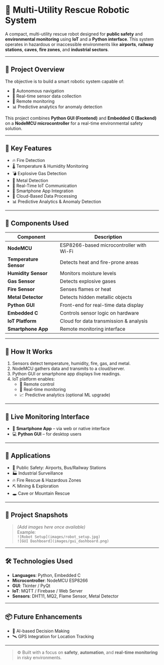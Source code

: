 # 🤖 Multi-Utility Rescue Robotic System

A compact, multi-utility rescue robot designed for **public safety** and **environmental monitoring** using **IoT** and a **Python interface**. This system operates in hazardous or inaccessible environments like **airports**, **railway stations**, **caves**, **fire zones**, and **industrial sectors**.

---

## 🌟 Project Overview

The objective is to build a smart robotic system capable of:

- 🤖 Autonomous navigation  
- 📡 Real-time sensor data collection  
- 🧭 Remote monitoring  
- 📊 Predictive analytics for anomaly detection  

This project combines **Python GUI (Frontend)** and **Embedded C (Backend)** on a **NodeMCU microcontroller** for a real-time environmental safety solution.

---

## 🚀 Key Features

- 🔥 Fire Detection  
- 🌡️ Temperature & Humidity Monitoring  
- 💣 Explosive Gas Detection  
- 🧲 Metal Detection  
- 📶 Real-Time IoT Communication  
- 📱 Smartphone App Integration  
- 🧠 Cloud-Based Data Processing  
- 📊 Predictive Analytics & Anomaly Detection  

---

## 🔧 Components Used

| Component         | Description                                       |
|------------------|---------------------------------------------------|
| **NodeMCU**       | ESP8266-based microcontroller with Wi-Fi         |
| **Temperature Sensor** | Detects heat and fire-prone areas          |
| **Humidity Sensor**    | Monitors moisture levels                   |
| **Gas Sensor**         | Detects explosive gases                   |
| **Fire Sensor**        | Senses flames or heat                     |
| **Metal Detector**     | Detects hidden metallic objects           |
| **Python GUI**         | Front-end for real-time data display      |
| **Embedded C**         | Controls sensor logic on hardware         |
| **IoT Platform**       | Cloud for data transmission & analysis    |
| **Smartphone App**     | Remote monitoring interface               |

---

## 📡 How It Works

1. Sensors detect temperature, humidity, fire, gas, and metal.
2. NodeMCU gathers data and transmits to a cloud/server.
3. Python GUI or smartphone app displays live readings.
4. IoT platform enables:
   - 🔄 Remote control  
   - 📶 Real-time monitoring  
   - 📈 Predictive analytics (optional ML upgrade)

---

## 📲 Live Monitoring Interface

- 📱 **Smartphone App** – via web or native interface  
- 💻 **Python GUI** – for desktop users  

---

## 🧠 Applications

- 🚨 Public Safety: Airports, Bus/Railway Stations  
- 🏭 Industrial Surveillance  
- 🔥 Fire Rescue & Hazardous Zones  
- ⛏️ Mining & Exploration  
- 🕳️ Cave or Mountain Rescue  

---

## 📸 Project Snapshots

> *(Add images here once available)*  
> Example:  
> `![Robot Setup](images/robot_setup.jpg)`  
> `![GUI Dashboard](images/gui_dashboard.png)`

---

## 🛠️ Technologies Used

- **Languages**: Python, Embedded C  
- **Microcontroller**: NodeMCU ESP8266  
- **GUI**: Tkinter / PyQt  
- **IoT**: MQTT / Firebase / Web Server  
- **Sensors**: DHT11, MQ2, Flame Sensor, Metal Detector  

---

## 📦 Future Enhancements

- 🎯 AI-based Decision Making  
- 🛰️ GPS Integration for Location Tracking  

---

> ⚙️ Built with a focus on **safety**, **automation**, and **real-time monitoring** in risky environments.





